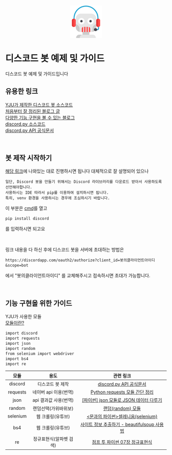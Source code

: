 <p align="center">
<img src="./img/support.png" width="20%" height="20%" alt="mainimg"></img>
</p>

디스코드 봇 예제 및 가이드
===

디스코드 봇 예제 및 가이드입니다      

유용한 링크
---
[YJU가 제작한 디스코드 봇 소스코드](https://github.com/yju0808/discordbot_example/blob/master/discordbot.py)   
[처음부터 잘 정리된 블로그 글](https://m.blog.naver.com/6116949/221901926848)   
[다양한 기능 구현을 볼 수 있는 블로그](https://blue-coding.tistory.com/15?category=755355)   
[discord.py 소스코드](https://github.com/Rapptz/discord.py)   
[discord.py API 공식문서](https://discordpy.readthedocs.io/en/latest/api.html)  

<br/>


봇 제작 시작하기
---
[해당 링크](https://m.blog.naver.com/6116949/221901926848)에 나와있는 대로 진행하시면 됩니다
대체적으로 잘 설명되어 있으나 
```
일단, Discord 봇을 만들기 위해서는 Discord 라이브러리를 다운로드 받아서 사용하도록 선언해야합니다. 
사용하시는 IDE 따라서 pip를 이용하여 설치하시면 됩니다. 
특히, venv 환경을 사용하시는 경우에 조심하시기 바랍니다.
```
이 부분은 [cmd](https://editorizer.tistory.com/200)를 열고
```
pip install discord
```
를 입력하시면 되고요

<br/>

링크 내용을 다 하신 후에 디스코드 봇을 서버에 초대하는 방법은
```
https://discordapp.com/oauth2/authorize?client_id=봇의클라이언트아이디&scope=bot   
```
에서 "봇의클라이언트아이디" 를 교체해주시고 접속하시면 초대가 가능합니다.


<br/>

기능 구현을 위한 가이드
---
YJU가 사용한 모듈   
[모듈이란?](https://wikidocs.net/29)   
```{.python}
import discord
import requests
import json
import random
from selenium import webdriver
import bs4
import re
```

|모듈|용도|관련 링크|
|:---:|:---:|:---:|
|discord|디스코드 봇 제작|[discord.py API 공식문서](https://m.blog.naver.com/6116949/221901926848)|
|requests|네이버 api 이용(번역)|[Python requests 모듈 간단 정리](https://dgkim5360.tistory.com/entry/python-requests)|
|json|api 결과값 사용(번역)|[[파이썬] json 모듈로 JSON 데이터 다루기](https://www.daleseo.com/python-json/)|
|random|랜덤선택(가위바위보)|[랜덤(random) 모듈](https://wikidocs.net/79)|
|selenium|웹 크롤링(유튜브)|[<문과의 파이썬>셀레니움(selenium)](https://brunch.co.kr/@jk-lab/18)|
|bs4|웹 크롤링(유튜브)|[사이트 정보 추출하기 - beautifulsoup 사용법](https://wikidocs.net/85739)|
|re|정규표현식(알파벳 검색)|[점프 투 파이썬 07장 정규표현식](https://wikidocs.net/1669)|
